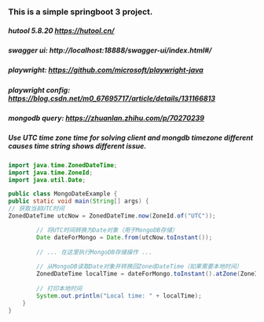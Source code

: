 ### This is a simple springboot 3 project.

##### hutool 5.8.20 https://hutool.cn/
##### swagger ui: http://localhost:18888/swagger-ui/index.html#/
##### playwright: https://github.com/microsoft/playwright-java
##### playwright config: https://blog.csdn.net/m0_67695717/article/details/131166813
##### mongodb query: https://zhuanlan.zhihu.com/p/70270239

##### Use UTC time zone time for solving client and mongdb timezone different causes time string shows different issue.
```java
import java.time.ZonedDateTime;
import java.time.ZoneId;  
import java.util.Date;

public class MongoDateExample {  
public static void main(String[] args) {  
// 获取当前UTC时间  
ZonedDateTime utcNow = ZonedDateTime.now(ZoneId.of("UTC"));

        // 将UTC时间转换为Date对象（用于MongoDB存储）  
        Date dateForMongo = Date.from(utcNow.toInstant());  
  
        // ... 在这里执行MongoDB存储操作 ...  
  
        // 从MongoDB读取Date对象并转换回ZonedDateTime（如果需要本地时间）  
        ZonedDateTime localTime = dateForMongo.toInstant().atZone(ZoneId.systemDefault());  
  
        // 打印本地时间  
        System.out.println("Local time: " + localTime);  
    }  
}

```
